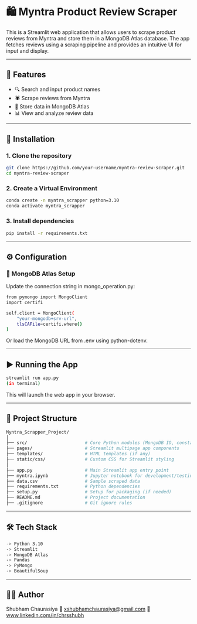 # 🛍️ Myntra Product Review Scraper

This is a Streamlit web application that allows users to scrape product reviews from Myntra and store them in a MongoDB Atlas database. The app fetches reviews using a scraping pipeline and provides an intuitive UI for input and display.

---

## 📌 Features

- 🔍 Search and input product names
- 🕷️ Scrape reviews from Myntra
- 💾 Store data in MongoDB Atlas
- 📊 View and analyze review data

---

## 🚀 Installation
### 1. Clone the repository
```bash
git clone https://github.com/your-username/myntra-review-scraper.git
cd myntra-review-scraper
```

### 2. Create a Virtual Environment
```bash
conda create -n myntra_scrapper python=3.10
conda activate myntra_scrapper
```
### 3. Install dependencies
```bash
pip install -r requirements.txt
```
---

## ⚙️ Configuration
### 🔐 MongoDB Atlas Setup
Update the connection string in mongo_operation.py:
```bash
from pymongo import MongoClient
import certifi

self.client = MongoClient(
    "your-mongodb+srv-url",
    tlsCAFile=certifi.where()
)
```
Or load the MongoDB URL from .env using python-dotenv.

---

## ▶️ Running the App
```bash
streamlit run app.py
(in terminal)
```
This will launch the web app in your browser.

---

## 📁 Project Structure
```bash
Myntra_Scrapper_Project/
│
├── src/                      # Core Python modules (MongoDB IO, constants, exception handling)
├── pages/                    # Streamlit multipage app components
├── templates/                # HTML templates (if any)
├── static/css/               # Custom CSS for Streamlit styling
│
├── app.py                    # Main Streamlit app entry point
├── myntra.ipynb              # Jupyter notebook for development/testing
├── data.csv                  # Sample scraped data
├── requirements.txt          # Python dependencies
├── setup.py                  # Setup for packaging (if needed)
├── README.md                 # Project documentation
├── .gitignore                # Git ignore rules
```

---

## 🛠️ Tech Stack
```bash
-> Python 3.10
-> Streamlit
-> MongoDB Atlas
-> Pandas
-> PyMongo
-> BeautifulSoup 
```
---

## 🙋‍♂️ Author
Shubham Chaurasiya
📧 xshubhamchaurasiya@gmail.com
🔗 www.linkedin.com/in/chrsshubh





